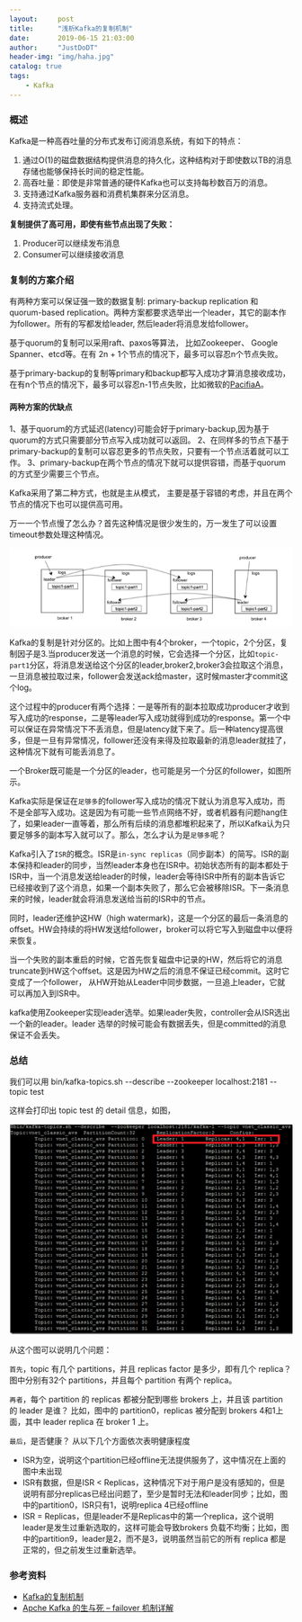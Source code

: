 ```yaml
---
layout:     post
title:      "浅析Kafka的复制机制"
date:       2019-06-15 21:03:00
author:     "JustDoDT"
header-img: "img/haha.jpg"
catalog: true
tags:
    - Kafka
---
```




### 概述

Kafka是一种高吞吐量的分布式发布订阅消息系统，有如下的特点：

1. 通过O(1)的磁盘数据结构提供消息的持久化，这种结构对于即使数以TB的消息存储也能够保持长时间的稳定性能。
2. 高吞吐量：即使是非常普通的硬件Kafka也可以支持每秒数百万的消息。
3. 支持通过Kafka服务器和消费机集群来分区消息。
4. 支持流式处理。

**复制提供了高可用，即使有些节点出现了失败：**

1. Producer可以继续发布消息
2. Consumer可以继续接收消息

### 复制的方案介绍

有两种方案可以保证强一致的数据复制: primary-backup replication 和 quorum-based replication。两种方案都要求选举出一个leader，其它的副本作为follower。所有的写都发给leader, 然后leader将消息发给follower。

基于quorum的复制可以采用raft、paxos等算法， 比如Zookeeper、 Google Spanner、etcd等。在有 2n + 1个节点的情况下，最多可以容忍n个节点失败。

基于primary-backup的复制等primary和backup都写入成功才算消息接收成功， 在有n个节点的情况下，最多可以容忍n-1节点失败，比如微软的[PacifiaA](https://www.microsoft.com/en-us/research/publication/pacifica-replication-in-log-based-distributed-storage-systems/)。

#### 两种方案的优缺点

1、基于quorum的方式延迟(latency)可能会好于primary-backup,因为基于quorum的方式只需要部分节点写入成功就可以返回。
2、在同样多的节点下基于primary-backup的复制可以容忍更多的节点失败，只要有一个节点活着就可以工作。
3、primary-backup在两个节点的情况下就可以提供容错，而基于quorum的方式至少需要三个节点。

Kafka采用了第二种方式，也就是主从模式， 主要是基于容错的考虑，并且在两个节点的情况下也可以提供高可用。

万一一个节点慢了怎么办？首先这种情况是很少发生的，万一发生了可以设置timeout参数处理这种情况。

![Kafka](/img/Kafka/ISR1.png) 

Kafka的复制是针对分区的。比如上图中有4个broker，一个topic，2个分区，复制因子是3.当producer发送一个消息的时候，它会选择一个分区，比如`topic-part1`分区，将消息发送给这个分区的leader,broker2,broker3会拉取这个消息，一旦消息被拉取过来，follower会发送ack给master，这时候master才commit这个log。



这个过程中的producer有两个选择：一是等所有的副本拉取成功producer才收到写入成功的response，二是等leader写入成功就得到成功的response。第一个中可以保证在异常情况下不丢消息，但是latency就下来了。后一种latency提高很多，但是一旦有异常情况，follower还没有来得及拉取最新的消息leader就挂了，这种情况下就有可能丢消息了。



一个Broker既可能是一个分区的leader，也可能是另一个分区的follower，如图所示。

Kafka实际是保证在`足够多`的follower写入成功的情况下就认为消息写入成功，而不是全部写入成功。这是因为有可能一些节点网络不好，或者机器有问题hang住了，如果leader一直等着，那么所有后续的消息都堆积起来了，所以Kafka认为只要足够多的副本写入就可以了。那么，怎么才认为是`足够多`呢？



Kafka引入了`ISR`的概念。ISR是`in-sync replicas`（同步副本）的简写。ISR的副本保持和leader的同步，当然leader本身也在ISR中。初始状态所有的副本都处于ISR中，当一个消息发送给leader的时候，leader会等待ISR中所有的副本告诉它已经接收到了这个消息，如果一个副本失败了，那么它会被移除ISR。下一条消息来的时候，leader就会将消息发送给当前的ISR中的节点。

同时，leader还维护这HW（high watermark)，这是一个分区的最后一条消息的offset。HW会持续的将HW发送给follower，broker可以将它写入到磁盘中以便将来恢复。

当一个失败的副本重启的时候，它首先恢复磁盘中记录的HW，然后将它的消息truncate到HW这个offset。这是因为HW之后的消息不保证已经commit。这时它变成了一个follower， 从HW开始从Leader中同步数据，一旦追上leader，它就可以再加入到ISR中。

kafka使用Zookeeper实现leader选举。如果leader失败，controller会从ISR选出一个新的leader。leader 选举的时候可能会有数据丢失，但是committed的消息保证不会丢失。

### 总结

我们可以用 bin/kafka-topics.sh --describe --zookeeper localhost:2181 --topic test

这样会打印出 topic test 的 detail 信息，如图，

![Kafka](/img/Kafka/ISR2.png) 



从这个图可以说明几个问题：

`首先`，topic 有几个 partitions，并且 replicas factor 是多少，即有几个 replica？ 
图中分别有32个 partitions，并且每个 partition 有两个 replica。

`再者`，每个 partition 的 replicas 都被分配到哪些 brokers 上，并且该 partition 的 leader 是谁？ 
比如，图中的 partition0，replicas 被分配到 brokers 4和1上面，其中 leader replica 在 broker 1 上。

`最后`，是否健康？ 
从以下几个方面依次表明健康程度

- ISR为空，说明这个partition已经offline无法提供服务了，这中情况在上面的图中未出现
- ISR有数据，但是ISR < Replicas，这种情况下对于用户是没有感知的，但是说明有部分replicas已经出问题了，至少是暂时无法和leader同步；比如，图中的partition0，ISR只有1，说明replica 4已经offline
- ISR = Replicas，但是leader不是Replicas中的第一个replica，这个说明leader是发生过重新选取的，这样可能会导致brokers 负载不均衡；比如，图中的partition9，leader是2，而不是3，说明虽然当前它的所有 replica 都是正常的，但之前发生过重新选举。

### 参考资料

- [Kafka的复制机制](<https://colobu.com/2017/11/02/kafka-replication/>)
- [Apche Kafka 的生与死 – failover 机制详解](<https://www.cnblogs.com/fxjwind/p/4972244.html>)





